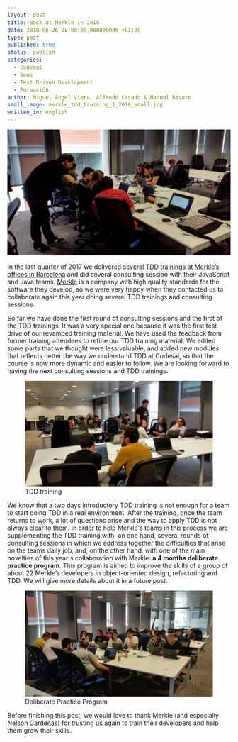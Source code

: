```yaml
---
layout: post
title: Back at Merkle in 2018
date: 2018-06-26 08:00:00.000000000 +01:00
type: post
published: true
status: publish
categories:
  - Codesai
  - News
  - Test Driven Development
  - Formación
author: Miguel Ángel Viera, Alfredo Casado & Manuel Rivero
small_image: merkle_tdd_training_1_2018_small.jpg
written_in: english
---
```


<img src="/assets/merkle_tdd_training_1_2018_a.jpg" alt="Merkle TDD Training 2018 a" />

In the last quarter of 2017 we delivered [several TDD trainings at Merkle’s offices in Barcelona](/2017/12/we-were-at-merkle-comet) and did several consulting session with their JavaScript and Java teams. [Merkle](https://www.merkleinc.com/emea/) is a company with high quality standards for the software they develop, so we were very happy when they contacted us to collaborate again this year doing several TDD trainings and consulting sessions.

So far we have done the first round of consulting sessions and the first of the TDD trainings. It was a very special one because it was the first test drive of our revamped training material. We have used the feedback from former training attendees to refine our TDD training material. We edited some parts that we thought were less valuable, and added new modules that reflects better the way we understand TDD at Codesai, so that the course is now more dynamic and easier to follow. We are looking forward to having the next consulting sessions and TDD trainings.
<figure>
  <img src="/assets/merkle_tdd_training_1_2018_c.jpg" alt="Merkle TDD Training 2018 b" />
  <figcaption>TDD training</figcaption>
</figure>

We know that a two days introductory TDD training is not enough for a team to start doing TDD in a real environment. After the training, once the team returns to work, a lot of questions arise and the way to apply TDD is not always clear to them. In order to help Merkle's teams in this process we are supplementing the TDD training with, on one hand, several rounds of consulting sessions in which we address together the difficulties that arise on the teams daily job, and, on the other hand, with one of the main novelties of this year's collaboration with Merkle: **a 4 months deliberate practice program**. This program is aimed to improve the skills of a group of about 22 Merkle’s developers in object-oriented design, refactoring and TDD. We will give more details about it in a future post.

<figure>
  <img src="/assets/merkle_tdd_practice_program_2018_b.jpg" alt="Merkle TDD Deliberate Practice Program 2018" />
  <figcaption>Deliberate Practice Program</figcaption>
</figure>

Before finishing this post, we would love to thank Merkle (and especially [Nelson Cardenas](https://www.linkedin.com/in/nelsoncardenas/)) for trusting us again to train their developers and help them grow their skills.
